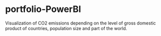 # portfolio-PowerBI
Visualization of CO2 emissions depending on the level of gross domestic product of countries, population size and part of the world.
